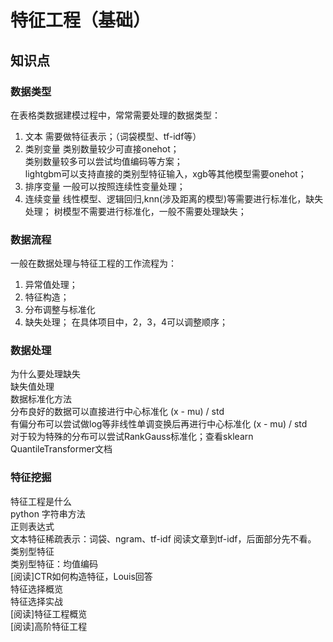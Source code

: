 # 特征工程（基础） []()

## 知识点

### 数据类型
在表格类数据建模过程中，常常需要处理的数据类型：
1. 文本
需要做特征表示；（词袋模型、tf-idf等）
2. 类别变量
类别数量较少可直接onehot；  
类别数量较多可以尝试均值编码等方案；  
lightgbm可以支持直接的类别型特征输入，xgb等其他模型需要onehot； 
3. 排序变量
一般可以按照连续性变量处理；
4. 连续变量
线性模型、逻辑回归,knn(涉及距离的模型)等需要进行标准化，缺失处理；
树模型不需要进行标准化，一般不需要处理缺失；

### 数据流程
一般在数据处理与特征工程的工作流程为：
1. 异常值处理；
2. 特征构造；
3. 分布调整与标准化
4. 缺失处理；
在具体项目中，2，3，4可以调整顺序；

### 数据处理
为什么要处理缺失  
缺失值处理  
数据标准化方法  
分布良好的数据可以直接进行中心标准化 (x - mu) / std  
有偏分布可以尝试做log等非线性单调变换后再进行中心标准化 (x - mu) / std  
对于较为特殊的分布可以尝试RankGauss标准化；查看sklearn QuantileTransformer文档  

### 特征挖掘
特征工程是什么  
python 字符串方法  
正则表达式  
文本特征稀疏表示：词袋、ngram、tf-idf 阅读文章到tf-idf，后面部分先不看。  
类别型特征  
类别型特征：均值编码  
[阅读]CTR如何构造特征，Louis回答  
特征选择概览  
特征选择实战  
[阅读]特征工程概览  
[阅读]高阶特征工程  